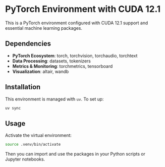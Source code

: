 # PyTorch Environment with CUDA 12.1

This is a PyTorch environment configured with CUDA 12.1 support and essential machine learning packages.

## Dependencies

- **PyTorch Ecosystem**: torch, torchvision, torchaudio, torchtext
- **Data Processing**: datasets, tokenizers
- **Metrics & Monitoring**: torchmetrics, tensorboard
- **Visualization**: altair, wandb

## Installation

This environment is managed with `uv`. To set up:

```bash
uv sync
```

## Usage

Activate the virtual environment:

```bash
source .venv/bin/activate
```

Then you can import and use the packages in your Python scripts or Jupyter notebooks.
